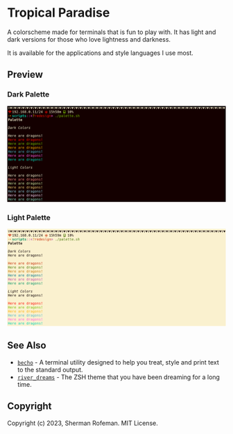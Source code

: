 # Tropical Paradise

A colorscheme made for terminals that is fun to play with. It has
light and dark versions for those who love lightness and darkness.

It is available for the applications and style languages I use most.

## Preview

### Dark Palette

![](images/preview/dark_palette.png)

### Light Palette

![](images/preview/light_palette.png)

## See Also
  + [`becho`](https://github.com/skippyr/becho) - A terminal utility designed
    to help you treat, style and print text to the standard output.
  + [`river_dreams`](https://github.com/skippyr/river_dreams) - The ZSH theme
    that you have been dreaming for a long time.

## Copyright

Copyright (c) 2023, Sherman Rofeman. MIT License.

